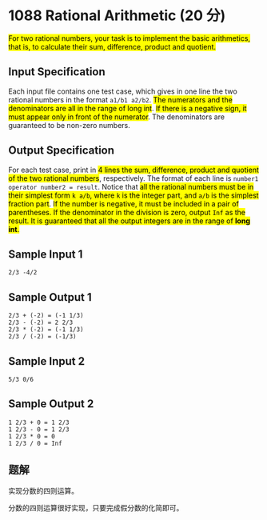 # 1088 Rational Arithmetic (20 分)

<mark>For two rational numbers, your task is to implement the basic arithmetics, that is, to calculate their sum, difference, product and quotient.</mark>

## Input Specification

Each input file contains one test case, which gives in one line the two rational numbers in the format `a1/b1 a2/b2`. <mark>The numerators and the denominators are all in the range of long int</mark>. <mark>If there is a negative sign, it must appear only in front of the numerator</mark>. The denominators are guaranteed to be non-zero numbers.

## Output Specification

For each test case, print in <mark>4 lines the sum, difference, product and quotient of the two rational numbers</mark>, respectively. The format of each line is `number1 operator number2 = result`. Notice that <mark>all the rational numbers must be in their simplest form `k a/b`, where `k` is the integer part, and `a/b` is the simplest fraction part</mark>. <mark>If the number is negative, it must be included in a pair of parentheses. If the denominator in the division is zero, output `Inf` as the result. It is guaranteed that all the output integers are in the range of **long int**.</mark>

## Sample Input 1

    2/3 -4/2

## Sample Output 1

    2/3 + (-2) = (-1 1/3)
    2/3 - (-2) = 2 2/3
    2/3 * (-2) = (-1 1/3)
    2/3 / (-2) = (-1/3)

## Sample Input 2

    5/3 0/6

## Sample Output 2

    1 2/3 + 0 = 1 2/3
    1 2/3 - 0 = 1 2/3
    1 2/3 * 0 = 0
    1 2/3 / 0 = Inf

## 题解

实现分数的四则运算。

分数的四则运算很好实现，只要完成假分数的化简即可。
